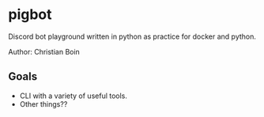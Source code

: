 # pigbot

Discord bot playground written in python as practice for docker and python.

Author: Christian Boin

## Goals

- CLI with a variety of useful tools.
- Other things??
